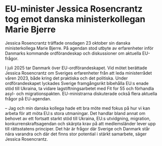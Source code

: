 # EU-minister Jessica Rosencrantz tog emot danska ministerkollegan Marie Bjerre

Jessica Rosencrantz träffade onsdagen 23 oktober sin danska ministerkollega Marie Bjerre. På agendan stod utbyte av erfarenheter inför Danmarks kommande ordförandeskap och diskussioner om aktuella EU-frågor.

I juli 2025 tar Danmark över EU-ordförandeskapet. Vid mötet berättade Jessica Rosencrantz om Sveriges erfarenheter från att leda ministerrådet våren 2023, både kring det praktiska och det politiska. Under ordförandeskapet lyckades Sverige framgångsrikt bibehålla EU:s enade stöd till Ukraina, ta vidare lagstiftningsarbetet med Fit for 55 och förhandla asyl- och migrationspakten. EU-ministrarna diskuterade också flera aktuella frågor på EU-agendan.

– Jag och min danska kollega hade ett bra möte med fokus på hur vi kan arbeta för att möta EU:s stora utmaningar. Det handlar bland annat om behovet av ett fortsatt starkt stöd till Ukraina, EU:s utvidgning, migration, konkurrenskraftsagendan och skärpta krav på att medlemsländer lever upp till rättsstatens principer. Det här är frågor där Sverige och Danmark står nära varandra och där det finns stor potential i stärkt samarbete, säger Jessica Rosencrantz.
